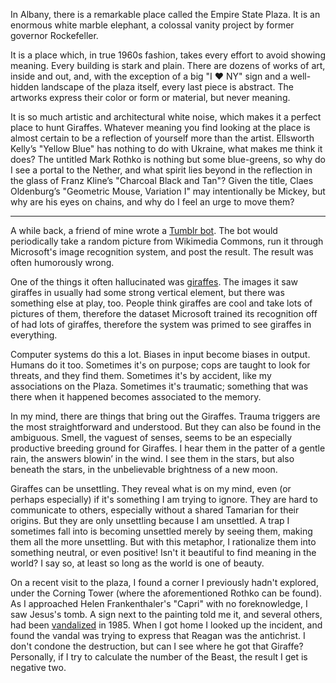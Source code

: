 In Albany, there is a remarkable place called the Empire State Plaza. It is an enormous white marble elephant, a colossal vanity project by former governor Rockefeller.

It is a place which, in true 1960s fashion, takes every effort to avoid showing meaning. Every building is stark and plain. There are dozens of works of art, inside and out, and, with the exception of a big "I ❤️ NY" sign and a well-hidden landscape of the plaza itself, every last piece is abstract. The artworks express their color or form or material, but never meaning.

It is so much artistic and architectural white noise, which makes it a perfect place to hunt Giraffes. Whatever meaning you find looking at the place is almost certain to be a reflection of yourself more than the artist. Ellsworth Kelly’s "Yellow Blue" has nothing to do with Ukraine, what makes me think it does? The untitled Mark Rothko is nothing but some blue-greens, so why do I see a portal to the Nether, and what spirit lies beyond in the reflection in the glass of Franz Kline’s "Charcoal Black and Tan"? Given the title, Claes Oldenburg’s  "Geometric Mouse, Variation Ⅰ" may intentionally be Mickey, but why are his eyes on chains, and why do I feel an urge to move them?

---

A while back, a friend of mine wrote a [Tumblr bot](https://picdescbot.tumblr.com/). The bot would periodically take a random picture from Wikimedia Commons, run it through Microsoft's image recognition system, and post the result. The result was often humorously wrong.

One of the things it often hallucinated was [giraffes](https://abad1dea.tumblr.com/post/182455506350/how-math-can-be-racist-giraffing). The images it saw giraffes in usually had some strong vertical element, but there was something else at play, too. People think giraffes are cool and take lots of pictures of them, therefore the dataset Microsoft trained its recognition off of had lots of giraffes, therefore the system was primed to see giraffes in everything.

Computer systems do this a lot. Biases in input become biases in output. Humans do it too. Sometimes it's on purpose; cops are taught to look for threats, and they find them. Sometimes it's by accident, like my associations on the Plaza. Sometimes it's traumatic; something that was there when it happened becomes associated to the memory.

In my mind, there are things that bring out the Giraffes. Trauma triggers are the most straightforward and understood. But they can also be found in the ambiguous. Smell, the vaguest of senses, seems to be an especially productive breeding ground for Giraffes. I hear them in the patter of a gentle rain, the answers blowin’ in the wind. I see them in the stars, but also beneath the stars, in the unbelievable brightness of a new moon.

Giraffes can be unsettling. They reveal what is on my mind, even (or perhaps especially) if it's something I am trying to ignore. They are hard to communicate to others, especially without a shared Tamarian for their origins. But they are only unsettling because I am unsettled. A trap I sometimes fall into is becoming unsettled merely by seeing them, making them all the more unsettling. But with this metaphor, I rationalize them into something neutral, or even positive! Isn't it beautiful to find meaning in the world? I say so, at least so long as the world is one of beauty.

On a recent visit to the plaza, I found a corner I previously hadn't explored, under the Corning Tower (where the aforementioned Rothko can be found). As I approached Helen Frankenthaler's  "Capri" with no foreknowledge, I saw Jesus's tomb. A sign next to the painting told me it, and several others, had been [vandalized](https://www.nytimes.com/1985/05/04/nyregion/vandal-slashes-8-big-paintings-at-albany-mall.html) in 1985. When I got home I looked up the incident, and found the vandal was trying to express that Reagan was the antichrist. I don't condone the destruction, but can I see where he got that Giraffe? Personally, if I try to calculate the number of the Beast, the result I get is negative two.